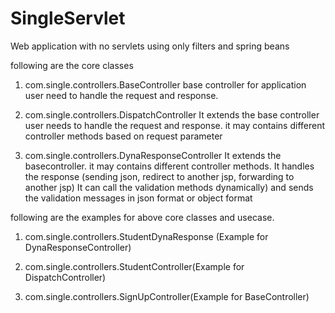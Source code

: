 SingleServlet
=============

Web application with no servlets using only filters and spring beans


following are the core classes


1. com.single.controllers.BaseController
   base controller for application user need to handle the request and response.
 
2. com.single.controllers.DispatchController
   It extends the base controller user needs to handle the request and response.
   it may contains different controller methods based on request parameter

3. com.single.controllers.DynaResponseController
   It extends the basecontroller.
   it may contains different controller methods.
   It handles the response (sending json, redirect to another jsp, forwarding to another jsp)
   It can call the validation methods dynamically) and
   sends the validation messages in json format or object format


following are the examples for above core classes and usecase.

1. com.single.controllers.StudentDynaResponse (Example for DynaResponseController)

2. com.single.controllers.StudentController(Example for DispatchController)

3. com.single.controllers.SignUpController(Example for BaseController)

